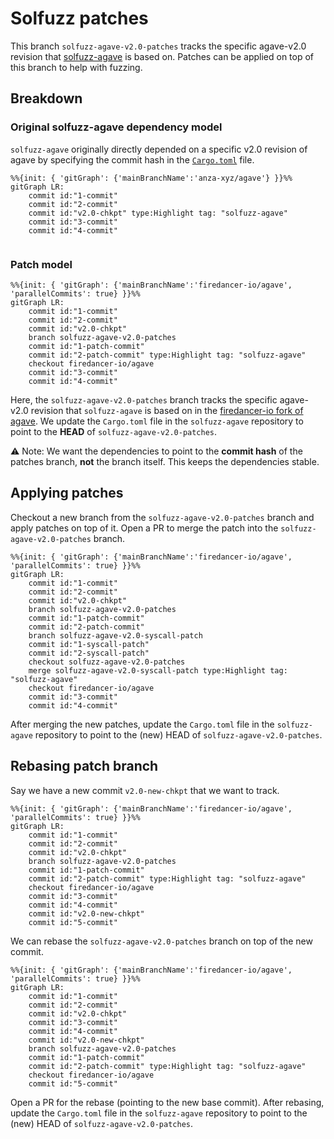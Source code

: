 # Solfuzz patches
This branch `solfuzz-agave-v2.0-patches` tracks the specific agave-v2.0 revision that [solfuzz-agave](https://github.com/firedancer-io/solfuzz-agave)
is based on. Patches can be applied on top of this branch to help with fuzzing.

## Breakdown

### Original solfuzz-agave dependency model
`solfuzz-agave` originally directly depended on a specific v2.0 revision of agave by specifying the commit hash
in the [`Cargo.toml`](https://github.com/firedancer-io/solfuzz-agave/blob/762219d921cdd9e5f4d2851f1ea90cdebdf431d9/Cargo.toml) file.

```mermaid
%%{init: { 'gitGraph': {'mainBranchName':'anza-xyz/agave'} }}%%
gitGraph LR:
	commit id:"1-commit"
	commit id:"2-commit"
	commit id:"v2.0-chkpt" type:Highlight tag: "solfuzz-agave"
	commit id:"3-commit"
	commit id:"4-commit"
	
```

### Patch model

```mermaid
%%{init: { 'gitGraph': {'mainBranchName':'firedancer-io/agave', 'parallelCommits': true} }}%%
gitGraph LR:
	commit id:"1-commit"
	commit id:"2-commit"
	commit id:"v2.0-chkpt"
	branch solfuzz-agave-v2.0-patches
	commit id:"1-patch-commit"
	commit id:"2-patch-commit" type:Highlight tag: "solfuzz-agave"
	checkout firedancer-io/agave
	commit id:"3-commit"
	commit id:"4-commit"

```

Here, the `solfuzz-agave-v2.0-patches` branch tracks the specific agave-v2.0 revision that `solfuzz-agave` is based on in the [firedancer-io fork of agave](https://github.com/firedancer-io/agave).
We update the `Cargo.toml` file in the `solfuzz-agave` repository to point to the **HEAD** of `solfuzz-agave-v2.0-patches`.

⚠️ Note: We want the dependencies to point to the **commit hash** of the patches branch, **not** the branch itself. This keeps the dependencies stable.

## Applying patches
Checkout a new branch from the `solfuzz-agave-v2.0-patches` branch and apply patches on top of it.
Open a PR to merge the patch into the `solfuzz-agave-v2.0-patches` branch.


```mermaid
%%{init: { 'gitGraph': {'mainBranchName':'firedancer-io/agave', 'parallelCommits': true} }}%%
gitGraph LR:
	commit id:"1-commit"
	commit id:"2-commit"
	commit id:"v2.0-chkpt"
	branch solfuzz-agave-v2.0-patches
	commit id:"1-patch-commit"
	commit id:"2-patch-commit"
	branch solfuzz-agave-v2.0-syscall-patch
	commit id:"1-syscall-patch"
	commit id:"2-syscall-patch"
	checkout solfuzz-agave-v2.0-patches
	merge solfuzz-agave-v2.0-syscall-patch type:Highlight tag: "solfuzz-agave"
	checkout firedancer-io/agave
	commit id:"3-commit"
	commit id:"4-commit"

```

After merging the new patches, update the `Cargo.toml` file in the `solfuzz-agave` repository to point to the (new) HEAD of `solfuzz-agave-v2.0-patches`.



## Rebasing patch branch
Say we have a new commit `v2.0-new-chkpt` that we want to track.

```mermaid
%%{init: { 'gitGraph': {'mainBranchName':'firedancer-io/agave', 'parallelCommits': true} }}%%
gitGraph LR:
	commit id:"1-commit"
	commit id:"2-commit"
	commit id:"v2.0-chkpt"
	branch solfuzz-agave-v2.0-patches
	commit id:"1-patch-commit"
	commit id:"2-patch-commit" type:Highlight tag: "solfuzz-agave"
	checkout firedancer-io/agave
	commit id:"3-commit"
	commit id:"4-commit"
	commit id:"v2.0-new-chkpt"
	commit id:"5-commit"

```

We can rebase the `solfuzz-agave-v2.0-patches` branch on top of the new commit.

```mermaid
%%{init: { 'gitGraph': {'mainBranchName':'firedancer-io/agave', 'parallelCommits': true} }}%%
gitGraph LR:
	commit id:"1-commit"
	commit id:"2-commit"
	commit id:"v2.0-chkpt"
	commit id:"3-commit"
	commit id:"4-commit"
	commit id:"v2.0-new-chkpt"
	branch solfuzz-agave-v2.0-patches
	commit id:"1-patch-commit"
	commit id:"2-patch-commit" type:Highlight tag: "solfuzz-agave"
	checkout firedancer-io/agave
	commit id:"5-commit"

```

Open a PR for the rebase (pointing to the new base commit). After rebasing, update the `Cargo.toml` file in the `solfuzz-agave` repository to point to the (new) HEAD of `solfuzz-agave-v2.0-patches`.